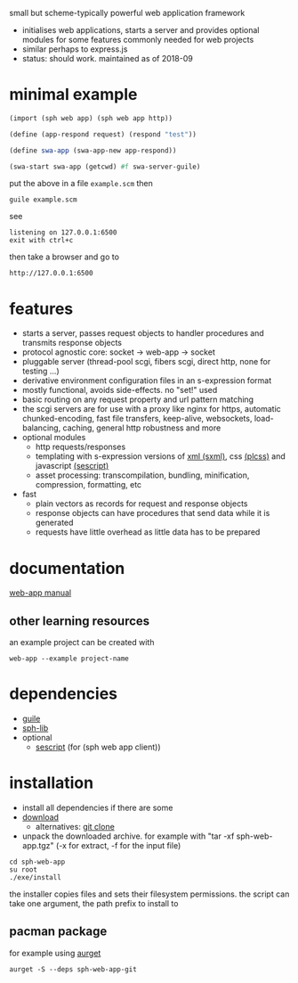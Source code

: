 small but scheme-typically powerful web application framework

* initialises web applications, starts a server and provides optional modules for some features commonly needed for web projects
* similar perhaps to express.js
* status: should work. maintained as of 2018-09

# minimal example
```scheme
(import (sph web app) (sph web app http))

(define (app-respond request) (respond "test"))

(define swa-app (swa-app-new app-respond))

(swa-start swa-app (getcwd) #f swa-server-guile)
```

put the above in a file ``example.scm`` then

```shell
guile example.scm
```

see

```
listening on 127.0.0.1:6500
exit with ctrl+c
```

then take a browser and go to

```
http://127.0.0.1:6500
```

# features
* starts a server, passes request objects to handler procedures and transmits response objects
* protocol agnostic core: socket -> web-app -> socket
* pluggable server (thread-pool scgi, fibers scgi, direct http, none for testing ...)
* derivative environment configuration files in an s-expression format
* mostly functional, avoids side-effects. no "set!" used
* basic routing on any request property and url pattern matching
* the scgi servers are for use with a proxy like nginx for https, automatic chunked-encoding, fast file transfers, keep-alive, websockets, load-balancing, caching, general http robustness and more
* optional modules
  * http requests/responses
  * templating with s-expression versions of [xml (sxml)]("https://en.wikipedia.org/wiki/SXML"), css [(plcss)](http://sph.mn/computer/software/sph-lib/plcss.html) and javascript [(sescript)](https://github.com/sph-mn/sescript)
  * asset processing: transcompilation, bundling, minification, compression, formatting, etc
* fast
  * plain vectors as records for request and response objects
  * response objects can have procedures that send data while it is generated
  * requests have little overhead as little data has to be prepared

# documentation

[web-app manual](other/documentation/manual.md)

## other learning resources
an example project can be created with
```shell
web-app --example project-name
```

# dependencies
* [guile](https://www.gnu.org/software/guile/guile.html)
* [sph-lib](https://github.com/sph-mn/sph-lib)
* optional
  * [sescript](https://github.com/sph-mn/sescript) (for (sph web app client))

# installation
* install all dependencies if there are some
* [download](http://files.sph.mn/u/software/releases)
  * alternatives: [git clone](https://github.com/sph-mn/sph-web-app)
* unpack the downloaded archive. for example with "tar -xf sph-web-app.tgz" (-x for extract, -f for the input file)

```shell
cd sph-web-app
su root
./exe/install
```

the installer copies files and sets their filesystem permissions. the script can take one argument, the path prefix to install to

## pacman package
for example using [aurget](https://github.com/pbrisbin/aurget)

```shell
aurget -S --deps sph-web-app-git
```
